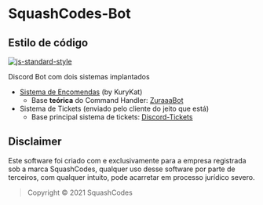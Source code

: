 # SquashCodes-Bot

## Estilo de código

[![js-standard-style](https://cdn.rawgit.com/standard/standard/master/badge.svg)](http://standardjs.com)

Discord Bot com dois sistemas implantados

* [Sistema de Encomendas](./encomendas/) (by KuryKat)
  * Base **teórica** do Command Handler: [ZuraaaBot](https://github.com/zuraaa-projects/ZuraaaBot/)
* Sistema de Tickets (enviado pelo cliente do jeito que está)
  * Base principal sistema de tickets: [Discord-Tickets](https://github.com/discord-tickets/bot)

## Disclaimer

Este software foi criado com e exclusivamente para a empresa registrada sob a marca SquashCodes, qualquer uso desse software por parte de terceiros, com qualquer intuito, pode acarretar em processo jurídico severo.

> Copyright © 2021 SquashCodes
